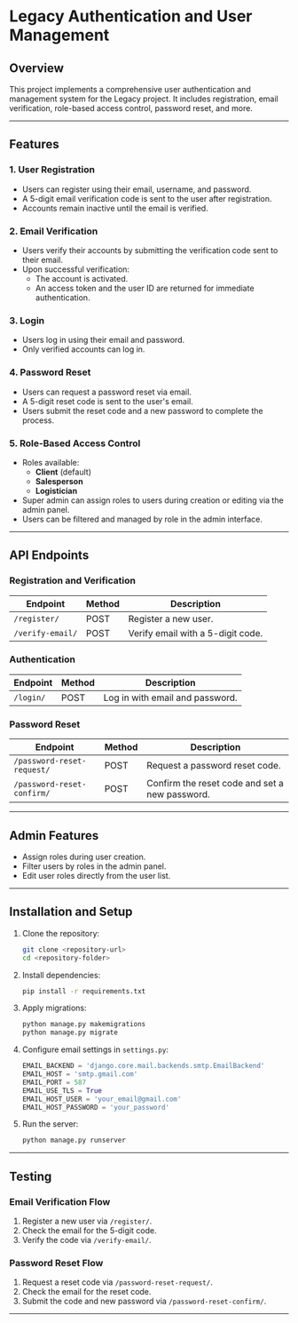 # Legacy Authentication and User Management

## Overview

This project implements a comprehensive user authentication and management system for the Legacy project. It includes registration, email verification, role-based access control, password reset, and more.

---

## Features

### 1. **User Registration**
   - Users can register using their email, username, and password.
   - A 5-digit email verification code is sent to the user after registration.
   - Accounts remain inactive until the email is verified.

### 2. **Email Verification**
   - Users verify their accounts by submitting the verification code sent to their email.
   - Upon successful verification:
     - The account is activated.
     - An access token and the user ID are returned for immediate authentication.

### 3. **Login**
   - Users log in using their email and password.
   - Only verified accounts can log in.

### 4. **Password Reset**
   - Users can request a password reset via email.
   - A 5-digit reset code is sent to the user's email.
   - Users submit the reset code and a new password to complete the process.

### 5. **Role-Based Access Control**
   - Roles available:
     - **Client** (default)
     - **Salesperson**
     - **Logistician**
   - Super admin can assign roles to users during creation or editing via the admin panel.
   - Users can be filtered and managed by role in the admin interface.

---

## API Endpoints

### Registration and Verification
| Endpoint              | Method | Description                                  |
|-----------------------|--------|----------------------------------------------|
| `/register/`          | POST   | Register a new user.                        |
| `/verify-email/`      | POST   | Verify email with a 5-digit code.           |

### Authentication
| Endpoint              | Method | Description                                  |
|-----------------------|--------|----------------------------------------------|
| `/login/`             | POST   | Log in with email and password.             |

### Password Reset
| Endpoint                    | Method | Description                             |
|-----------------------------|--------|-----------------------------------------|
| `/password-reset-request/`  | POST   | Request a password reset code.         |
| `/password-reset-confirm/`  | POST   | Confirm the reset code and set a new password. |

---

## Admin Features

- Assign roles during user creation.
- Filter users by roles in the admin panel.
- Edit user roles directly from the user list.

---

## Installation and Setup

1. Clone the repository:
   ```bash
   git clone <repository-url>
   cd <repository-folder>
   ```

2. Install dependencies:
   ```bash
   pip install -r requirements.txt
   ```

3. Apply migrations:
   ```bash
   python manage.py makemigrations
   python manage.py migrate
   ```

4. Configure email settings in `settings.py`:
   ```python
   EMAIL_BACKEND = 'django.core.mail.backends.smtp.EmailBackend'
   EMAIL_HOST = 'smtp.gmail.com'
   EMAIL_PORT = 587
   EMAIL_USE_TLS = True
   EMAIL_HOST_USER = 'your_email@gmail.com'
   EMAIL_HOST_PASSWORD = 'your_password'
   ```

5. Run the server:
   ```bash
   python manage.py runserver
   ```

---

## Testing

### Email Verification Flow
1. Register a new user via `/register/`.
2. Check the email for the 5-digit code.
3. Verify the code via `/verify-email/`.

### Password Reset Flow
1. Request a reset code via `/password-reset-request/`.
2. Check the email for the reset code.
3. Submit the code and new password via `/password-reset-confirm/`.

---


